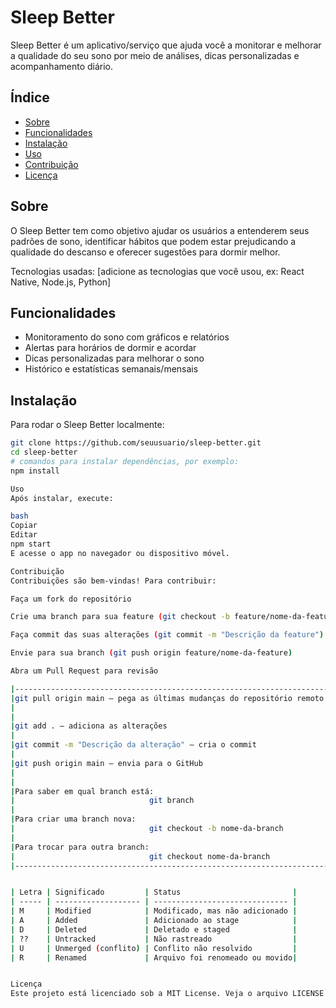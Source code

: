 # Sleep Better

Sleep Better é um aplicativo/serviço que ajuda você a monitorar e melhorar a qualidade do seu sono por meio de análises, dicas personalizadas e acompanhamento diário.

## Índice

- [Sobre](#sobre)  
- [Funcionalidades](#funcionalidades)  
- [Instalação](#instalação)  
- [Uso](#uso)  
- [Contribuição](#contribuição)  
- [Licença](#licença)  

## Sobre

O Sleep Better tem como objetivo ajudar os usuários a entenderem seus padrões de sono, identificar hábitos que podem estar prejudicando a qualidade do descanso e oferecer sugestões para dormir melhor.

Tecnologias usadas: [adicione as tecnologias que você usou, ex: React Native, Node.js, Python]

## Funcionalidades

- Monitoramento do sono com gráficos e relatórios  
- Alertas para horários de dormir e acordar  
- Dicas personalizadas para melhorar o sono  
- Histórico e estatísticas semanais/mensais  

## Instalação

Para rodar o Sleep Better localmente:

```bash
git clone https://github.com/seuusuario/sleep-better.git
cd sleep-better
# comandos para instalar dependências, por exemplo:
npm install

Uso
Após instalar, execute:

bash
Copiar
Editar
npm start
E acesse o app no navegador ou dispositivo móvel.

Contribuição
Contribuições são bem-vindas! Para contribuir:

Faça um fork do repositório

Crie uma branch para sua feature (git checkout -b feature/nome-da-feature)

Faça commit das suas alterações (git commit -m "Descrição da feature")

Envie para sua branch (git push origin feature/nome-da-feature)

Abra um Pull Request para revisão

|----------------------------------------------------------------------|
|git pull origin main — pega as últimas mudanças do repositório remoto |
|                                                                      |
|                                                                      |
|git add . — adiciona as alterações                                    |    
|                                                                      |
|git commit -m "Descrição da alteração" — cria o commit                |                        
|                                                                      |
|git push origin main — envia para o GitHub                            |            
|                                                                      |
|                                                                      |
|Para saber em qual branch está:                                       | 
|                              git branch                              |                    
|                                                                      |
|Para criar uma branch nova:                                           |
|                              git checkout -b nome-da-branch          |
|                                                                      |
|Para trocar para outra branch:                                        |
|                              git checkout nome-da-branch             |
|----------------------------------------------------------------------|


| Letra | Significado         | Status                         |
| ----- | ------------------- | ------------------------------ |
| M     | Modified            | Modificado, mas não adicionado |
| A     | Added               | Adicionado ao stage            |
| D     | Deleted             | Deletado e staged              |
| ??    | Untracked           | Não rastreado                  |
| U     | Unmerged (conflito) | Conflito não resolvido         |
| R     | Renamed             | Arquivo foi renomeado ou movido|


Licença
Este projeto está licenciado sob a MIT License. Veja o arquivo LICENSE para detalhes.